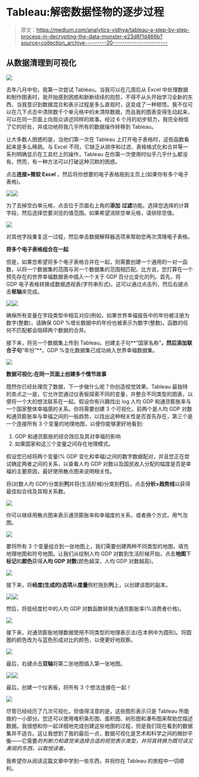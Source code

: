 # Tableau:解密数据怪物的逐步过程

> 原文：<https://medium.com/analytics-vidhya/tableau-a-step-by-step-process-in-decrypting-the-data-monster-e23d6f1d466b?source=collection_archive---------20----------------------->

## 从数据清理到可视化

![](img/160ce44fc05213006bdfe092df24b2de.png)

去年八月中旬，我第一次尝试 Tableau。当我可以在几周后从 Excel 中处理数据和制作图表时，我开始感到困惑和断断续续的抱怨，不得不从头开始学习全新的东西，当我意识到数据混合和表示过程是多么直观时，这变成了一种顿悟。我不仅可以在几下点击中清除数千个单元格中的未清除数据，而且我的图表变得生动起来，可以在同一页面上向观众讲述同样的故事。经过 6 个月的初步努力，我完全相信了它的好处，并成功地将我几乎所有的数据操作转移到 Tableau。

让大多数人困惑的是，当他们第一次在 Tableau 上打开电子表格时，这些函数看起来是多么稀疏。与 Excel 不同，它缺乏从排序和过滤、表格格式化和合并等一系列明确显示在工具栏上的操作，Tableau 在你第一次使用时似乎几乎什么都没有。然而，有一种方法可以打破这种沉默的困惑。

点击**连接>微软 Excel** ，然后将你想要的电子表格拖到主页上(如果你有多个电子表格)。

![](img/7da911817bac10469d06800d85e16798.png)![](img/9de799d21e56a7dafcb68b3869b2a728.png)

为了去掉空白单元格，点击位于页面右上角的**添加** **过滤**功能。选择您选择的计算字段，然后选择您要浏览的值范围。如果希望消除空单元格，请排除空值。

![](img/86c732de9ce46f12c00ee5dbccc58865.png)

对其他字段重复这一过程，然后单击数据解释器选项来帮助您再次清理电子表格。

**将多个电子表格组合在一起**

但是，如果您希望将多个电子表格合并在一起，则需要创建一个通用的一对一函数，以将一个数据集的范围与另一个数据集的范围相匹配。比方说，您打算在一个预先存在的世界幸福数据表中插入一个关于 GDP 百分比变化的列。首先，将 GDP 电子表格转换成数据透视表(字符串形式)。这可以通过点击列，然后右键点击**枢轴**来完成。

![](img/520b18b9c84efb56456dd880f23e7a44.png)![](img/617b7938da881c8cfdee976fb2cf97e9.png)

确保所有变量在字段类型中相互对应(例如，如果世界幸福报告中的年份被注册为数字(整数)，请确保 GDP %增长数据中的年份也被表示为数字(整数)。函数的任何不匹配都会阻碍两个数据的合并。

接下来，将另一个数据集上传到 Tableau。创建主子句**“国家名称”**，然后添加联合子句**“年份”**。GDP %变化数据集已成功纳入世界幸福数据集。

![](img/95a9913af243a0fbda9769baec7e9c96.png)

**数据可视化:在同一页面上创建多个情节故事**

既然你已经处理完了数据，下一步做什么呢？你创造视觉效果。Tableau 最独特的卖点之一是，它允许您通过仪表板探索不同的变量，并整合不同类型的图表，以便将一个大的想法联系在一起。假设你有兴趣找出 log 人均 GDP 和通货膨胀率与一个国家整体幸福感的关系。你将需要创建 3 个可视化，前两个是人均 GDP 对数和通货膨胀率与幸福之间的一般趋势，以找出这种相关性是否首先存在，第三个是一个连接所有 3 个变量的地理地图，以便你能够更好地看到:

1.  GDP 和通货膨胀的综合效应及其对幸福的影响
2.  如果国家和这三个变量之间存在地理模式。

假设您已经将两个变量(% GDP 变化和幸福)之间的数字数据配对，并且您正在尝试确定两者之间的关系，以查看人均 GDP 对数以及国民收入分配的幅度是否是幸福的主要原因，最好使用散点图来说明相关性。

将(对数人均 GDP)分类到**列**并将(生活阶梯)分类到**行**后，点击**分析>趋势线**以获得最佳拟合线及其相关系数。

![](img/05780a1d7bfb0f40fbb3c60e80117e5d.png)

你可以继续用散点图来表示通货膨胀率和幸福度的关系，或者换个方式，用气泡图。

![](img/3c6796241150e24516d7ec5e7072655f.png)

要将所有 3 个变量组合到一张地图上，我们需要创建两种不同类型的地图，填充地理地图和符号地图。让我们从绘制人均 GDP 对数到生活阶梯开始，点击**地图**下**标记**和**颜色**获得**人均 GDP 对数**(颜色越深，人均 GDP 对数越高)。

![](img/23e69e0e6a0d51a87fc28d1683757c14.png)

接下来，将**经度(生成的)选项**从**度量**侧栏拖到**列**上，以创建该图的副本。

![](img/21a72bb711c4ec12d3482f0f8a153895.png)![](img/f77fd9994978b729c7a2259654fdd0f6.png)

然后，将低经度栏中的人均 GDP 对数函数转换为通货膨胀率(%消费者价格)。

![](img/1d4e49a5e1ebad5e12a010970a666fec.png)

接下来，对通货膨胀地理数据使用不同类型的地理表示法(在本例中为圆形)。将圆圈的颜色改为与蓝色形成对比的颜色，以便更好地观察。

![](img/15e9b1848bc828ed9fca3fb81dd689ca.png)

最后，右键点击**双轴**将第二张地图插入第一张地图。

![](img/b53f49c15a5defbc1fc3bd84db3f71fd.png)![](img/261703ac8159ac6614a06a9eeedf6b6e.png)

最后，创建一个仪表板，将所有 3 个想法连接在一起！

![](img/539064d1cc5a778f6b4f5999f01f6773.png)

尽管已经经历了几次可视化，但值得注意的是，这些图形表示只是 Tableau 所能做的一小部分。您还可以使用堆积条形图、面积图、树形图和瀑布图来帮助您描述数据。我很想和你一起详细地完成创建这些地图的过程，但是我们现在看到的数据集并不适合。这让我想到了我的最后一点，数据可视化是艺术和科学之间的微妙平衡——它需要*的判断力和直觉来选择合适的视觉表示类型，并将其转换为既可读又美观的东西，以取悦读者。*

我希望你从阅读这篇文章中学到一些东西，并祝你在 Tableau 的旅程中一切顺利。